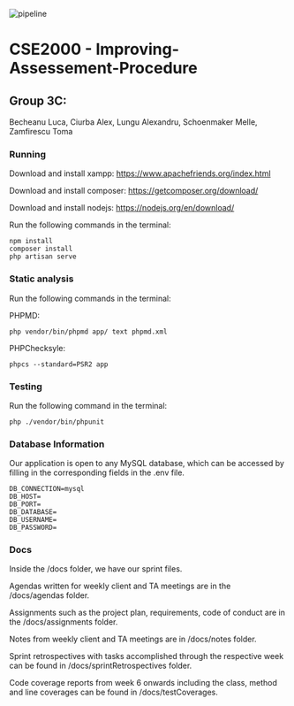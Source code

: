 ![pipeline](https://gitlab.ewi.tudelft.nl/cse2000-software-project/2020-2021-q4/cluster-13/improving-assessement-procedure/badges/master/pipeline.svg)
# CSE2000 - Improving-Assessement-Procedure
## Group 3C:
Becheanu Luca, Ciurba Alex, Lungu Alexandru, Schoenmaker Melle, Zamfirescu Toma

### Running
Download and install xampp: https://www.apachefriends.org/index.html

Download and install composer: https://getcomposer.org/download/

Download and install nodejs: https://nodejs.org/en/download/

Run the following commands in the terminal:
```
npm install
composer install
php artisan serve
```
### Static analysis
Run the following commands in the terminal:

PHPMD:
```
php vendor/bin/phpmd app/ text phpmd.xml
```

PHPChecksyle:
```
phpcs --standard=PSR2 app
```

### Testing
Run the following command in the terminal:
```
php ./vendor/bin/phpunit
```

### Database Information
Our application is open to any MySQL database, which can be accessed by filling in the corresponding fields in the .env file.
```
DB_CONNECTION=mysql
DB_HOST=
DB_PORT=
DB_DATABASE=
DB_USERNAME=
DB_PASSWORD=
```

### Docs
Inside the /docs folder, we have our sprint files. 

Agendas written for weekly client and TA meetings are in the /docs/agendas folder.

Assignments such as the project plan, requirements, code of conduct are in the /docs/assignments folder.

Notes from weekly client and TA meetings are in /docs/notes folder.

Sprint retrospectives with tasks accomplished through the respective week can be found in /docs/sprintRetrospectives folder.

Code coverage reports from week 6 onwards including the class, method and line coverages can be found in /docs/testCoverages.
